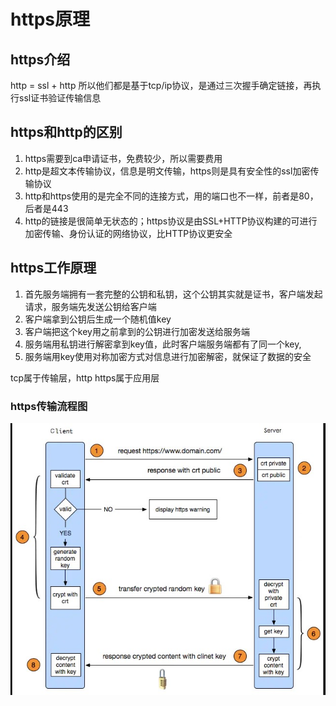# https原理

## https介绍

http = ssl + http
所以他们都是基于tcp/ip协议，是通过三次握手确定链接，再执行ssl证书验证传输信息

## https和http的区别

1. https需要到ca申请证书，免费较少，所以需要费用
2. http是超文本传输协议，信息是明文传输，https则是具有安全性的ssl加密传输协议
3. http和https使用的是完全不同的连接方式，用的端口也不一样，前者是80，后者是443
4. http的链接是很简单无状态的；https协议是由SSL+HTTP协议构建的可进行加密传输、身份认证的网络协议，比HTTP协议更安全


## https工作原理

1. 首先服务端拥有一套完整的公钥和私钥，这个公钥其实就是证书，客户端发起请求，服务端先发送公钥给客户端
2. 客户端拿到公钥后生成一个随机值key
3. 客户端把这个key用之前拿到的公钥进行加密发送给服务端
4. 服务端用私钥进行解密拿到key值，此时客户端服务端都有了同一个key,
5. 服务端用key使用对称加密方式对信息进行加密解密，就保证了数据的安全


tcp属于传输层，http https属于应用层

### https传输流程图

![](./img/https.png)
